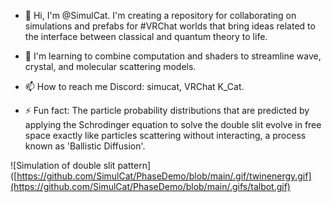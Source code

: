 - 👋 Hi, I'm @SimulCat. I'm creating a repository for collaborating on simulations and prefabs for #VRChat worlds that bring ideas related to the interface between classical and quantum theory to life. 
- 🌱 I'm learning to combine computation and shaders to streamline wave, crystal, and molecular scattering models.

- 📫 How to reach me Discord: simucat, VRChat K_Cat.
- ⚡ Fun fact: The particle probability distributions that are predicted by applying the Schrodinger equation to solve the double slit evolve in free space exactly like particles scattering without interacting, a process known as 'Ballistic Diffusion'.

![Simulation of double slit pattern]([https://github.com/SimulCat/PhaseDemo/blob/main/.gif/twinenergy.gif](https://github.com/SimulCat/PhaseDemo/blob/main/.gifs/talbot.gif)

<!---
SimulCat/SimulCat is a ✨ special ✨ repository because its `README.md` (this file) appears on your GitHub profile.
You can click the Preview link to take a look at your changes.
--->

